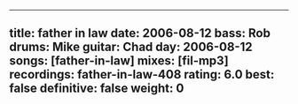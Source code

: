 
---
title: father in law
date: 2006-08-12
bass:	Rob
drums:	Mike
guitar:	Chad
day: 2006-08-12
songs: [father-in-law]
mixes: [fil-mp3]
recordings: father-in-law-408
rating: 6.0
best: false
definitive: false
weight: 0
---
